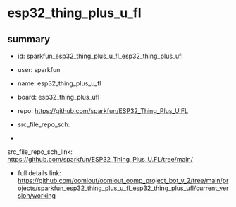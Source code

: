 # esp32_thing_plus_u_fl
 
## summary 
* id: sparkfun_esp32_thing_plus_u_fl_esp32_thing_plus_ufl
* user: sparkfun
* name: esp32_thing_plus_u_fl
* board: esp32_thing_plus_ufl
* repo: https://github.com/sparkfun/ESP32_Thing_Plus_U.FL



* src_file_repo_sch: 
*
 src_file_repo_sch_link: https://github.com/sparkfun/ESP32_Thing_Plus_U.FL/tree/main/
* full details link: https://github.com/oomlout/oomlout_oomp_project_bot_v_2/tree/main/projects/sparkfun_esp32_thing_plus_u_fl_esp32_thing_plus_ufl/current_version/working  






